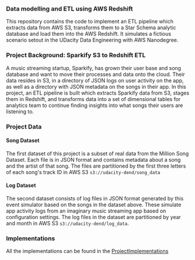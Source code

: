 ### Data modelling and ETL using AWS Redshift
This repository contains the code to implement an ETL pipeline which extracts data from AWS S3, transforms them to a Star Schema analytic database and load them into the AWS Redshift. It simulates a fictious scenario setout in the UDacity Data Engineering with AWS Nanodegree. 

### Project Background: Sparkify S3 to Redshift ETL
A music streaming startup, Sparkify, has grown their user base and song database and want to move their processes and data onto the cloud. Their data resides in S3, in a directory of JSON logs on user activity on the app, as well as a directory with JSON metadata on the songs in their app. In this project, an ETL pipeline is built which extracts Sparkify data from S3, stages them in Redshift, and transforms data into a set of dimensional tables for analytics team to continue finding insights into what songs their users are listening to.

### Project Data
#### Song Dataset
The first dataset of this project is a subset of real data from the Million Song Dataset. Each file is in JSON format and contains metadata about a song and the artist of that song. The files are partitioned by the first three letters of each song's track ID in AWS S3 `s3://udacity-dend/song_data`

#### Log Dataset
The second dataset consists of log files in JSON format generated by this event simulator based on the songs in the dataset above. These simulate app activity logs from an imaginary music streaming app based on configuration settings. The log files in the dataset are partitioned by year and month in AWS S3 `s3://udacity-dend/log_data`. 

### Implementations
All the implementations can be found in the [ProjectImplementations](https://github.com/wongp1984/s3redshiftetl/tree/main/ProjectImplementations)

